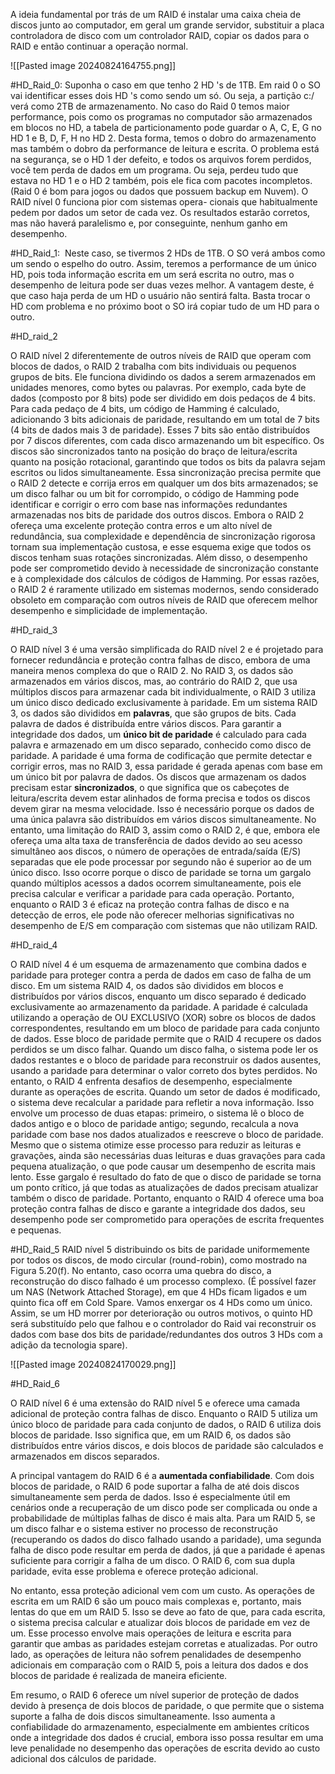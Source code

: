 
A ideia fundamental por trás de um RAID é instalar uma caixa cheia de discos junto ao computador, em geral um grande servidor, substituir a placa controladora de disco com um controlador RAID, copiar os dados para o RAID e então continuar a operação normal.

![[Pasted image 20240824164755.png]]

#HD_Raid_0: Suponha o caso em que tenho 2 HD 's de 1TB. Em raid 0 o SO vai identificar esses dois HD 's como sendo um só. Ou seja, a partição c:/ verá como 2TB de armazenamento. No caso do Raid 0 temos maior performance, pois como os programas no computador são armazenados em blocos no HD, a tabela de particionamento pode guardar o A, C, E, G no HD 1 e B, D, F, H no HD 2. Desta forma, temos o dobro do armazenamento mas também o dobro da performance de leitura e escrita. O problema está na segurança, se o HD 1 der defeito, e todos os arquivos forem perdidos, você tem perda de dados em um programa. Ou seja, perdeu tudo que estava no HD 1 e o HD 2 também, pois ele fica com pacotes incompletos. (Raid 0 é bom para jogos ou dados que possuem backup em Nuvem). O RAID nível 0 funciona pior com sistemas opera-
cionais que habitualmente pedem por dados um setor de cada vez. Os resultados estarão corretos, mas não haverá paralelismo e, por conseguinte, nenhum ganho em desempenho.

#HD_Raid_1:  Neste caso, se tivermos 2 HDs de 1TB. O SO verá ambos como um sendo o espelho do outro. Assim, teremos a performance de um único HD, pois toda informação escrita em um será escrita no outro, mas o desempenho de leitura pode ser duas vezes melhor. A vantagem deste, é que caso haja perda de um HD o usuário não sentirá falta. Basta trocar o HD com problema e no próximo boot o SO irá copiar tudo de um HD para o outro. 

#HD_raid_2

O RAID nível 2 diferentemente de outros níveis de RAID que operam com blocos de dados, o RAID 2 trabalha com bits individuais ou pequenos grupos de bits. Ele funciona dividindo os dados a serem armazenados em unidades menores, como bytes ou palavras. Por exemplo, cada byte de dados (composto por 8 bits) pode ser dividido em dois pedaços de 4 bits. Para cada pedaço de 4 bits, um código de Hamming é calculado, adicionando 3 bits adicionais de paridade, resultando em um total de 7 bits (4 bits de dados mais 3 de paridade). Esses 7 bits são então distribuídos por 7 discos diferentes, com cada disco armazenando um bit específico. Os discos são sincronizados tanto na posição do braço de leitura/escrita quanto na posição rotacional, garantindo que todos os bits da palavra sejam escritos ou lidos simultaneamente. Essa sincronização precisa permite que o RAID 2 detecte e corrija erros em qualquer um dos bits armazenados; se um disco falhar ou um bit for corrompido, o código de Hamming pode identificar e corrigir o erro com base nas informações redundantes armazenadas nos bits de paridade dos outros discos. Embora o RAID 2 ofereça uma excelente proteção contra erros e um alto nível de redundância, sua complexidade e dependência de sincronização rigorosa tornam sua implementação custosa, e esse esquema exige que todos os discos tenham suas rotações sincronizadas. Além disso, o desempenho pode ser comprometido devido à necessidade de sincronização constante e à complexidade dos cálculos de códigos de Hamming. Por essas razões, o RAID 2 é raramente utilizado em sistemas modernos, sendo considerado obsoleto em comparação com outros níveis de RAID que oferecem melhor desempenho e simplicidade de implementação.

#HD_raid_3

O RAID nível 3 é uma versão simplificada do RAID nível 2 e é projetado para fornecer redundância e proteção contra falhas de disco, embora de uma maneira menos complexa do que o RAID 2. No RAID 3, os dados são armazenados em vários discos, mas, ao contrário do RAID 2, que usa múltiplos discos para armazenar cada bit individualmente, o RAID 3 utiliza um único disco dedicado exclusivamente à paridade. Em um sistema RAID 3, os dados são divididos em **palavras**, que são grupos de bits. Cada palavra de dados é distribuída entre vários discos. Para garantir a integridade dos dados, um **único bit de paridade** é calculado para cada palavra e armazenado em um disco separado, conhecido como disco de paridade. A paridade é uma forma de codificação que permite detectar e corrigir erros, mas no RAID 3, essa paridade é gerada apenas com base em um único bit por palavra de dados. Os discos que armazenam os dados precisam estar **sincronizados**, o que significa que os cabeçotes de leitura/escrita devem estar alinhados de forma precisa e todos os discos devem girar na mesma velocidade. Isso é necessário porque os dados de uma única palavra são distribuídos em vários discos simultaneamente. No entanto, uma limitação do RAID 3, assim como o RAID 2, é que, embora ele ofereça uma alta taxa de transferência de dados devido ao seu acesso simultâneo aos discos, o número de operações de entrada/saída (E/S) separadas que ele pode processar por segundo não é superior ao de um único disco. Isso ocorre porque o disco de paridade se torna um gargalo quando múltiplos acessos a dados ocorrem simultaneamente, pois ele precisa calcular e verificar a paridade para cada operação. Portanto, enquanto o RAID 3 é eficaz na proteção contra falhas de disco e na detecção de erros, ele pode não oferecer melhorias significativas no desempenho de E/S em comparação com sistemas que não utilizam RAID.

#HD_raid_4

O RAID nível 4 é um esquema de armazenamento que combina dados e paridade para proteger contra a perda de dados em caso de falha de um disco. Em um sistema RAID 4, os dados são divididos em blocos e distribuídos por vários discos, enquanto um disco separado é dedicado exclusivamente ao armazenamento da paridade. A paridade é calculada utilizando a operação de OU EXCLUSIVO (XOR) sobre os blocos de dados correspondentes, resultando em um bloco de paridade para cada conjunto de dados. Esse bloco de paridade permite que o RAID 4 recupere os dados perdidos se um disco falhar. Quando um disco falha, o sistema pode ler os dados restantes e o bloco de paridade para reconstruir os dados ausentes, usando a paridade para determinar o valor correto dos bytes perdidos. No entanto, o RAID 4 enfrenta desafios de desempenho, especialmente durante as operações de escrita. Quando um setor de dados é modificado, o sistema deve recalcular a paridade para refletir a nova informação. Isso envolve um processo de duas etapas: primeiro, o sistema lê o bloco de dados antigo e o bloco de paridade antigo; segundo, recalcula a nova paridade com base nos dados atualizados e reescreve o bloco de paridade. Mesmo que o sistema otimize esse processo para reduzir as leituras e gravações, ainda são necessárias duas leituras e duas gravações para cada pequena atualização, o que pode causar um desempenho de escrita mais lento. Esse gargalo é resultado do fato de que o disco de paridade se torna um ponto crítico, já que todas as atualizações de dados precisam atualizar também o disco de paridade. Portanto, enquanto o RAID 4 oferece uma boa proteção contra falhas de disco e garante a integridade dos dados, seu desempenho pode ser comprometido para operações de escrita frequentes e pequenas.

#HD_Raid_5 
RAID nível 5 distribuindo os bits de paridade uniformemente por todos os discos, de modo circular (round-robin), como mostrado na Figura 5.20(f). No entanto, caso ocorra uma quebra do disco, a reconstrução do disco falhado é um processo complexo. (É possível fazer um NAS (Network Attached Storage), em que 4 HDs ficam ligados e um quinto fica off em Cold Spare. Vamos enxergar os 4 HDs como um único. Assim, se um HD morrer por deterioração ou outros motivos, o quinto HD será substituído pelo que falhou e o controlador do Raid vai reconstruir os dados com base dos bits de paridade/redundantes dos outros 3 HDs com a adição da tecnologia spare).

![[Pasted image 20240824170029.png]]

#HD_Raid_6 

O RAID nível 6 é uma extensão do RAID nível 5 e oferece uma camada adicional de proteção contra falhas de disco. Enquanto o RAID 5 utiliza um único bloco de paridade para cada conjunto de dados, o RAID 6 utiliza dois blocos de paridade. Isso significa que, em um RAID 6, os dados são distribuídos entre vários discos, e dois blocos de paridade são calculados e armazenados em discos separados.

A principal vantagem do RAID 6 é a **aumentada confiabilidade**. Com dois blocos de paridade, o RAID 6 pode suportar a falha de até dois discos simultaneamente sem perda de dados. Isso é especialmente útil em cenários onde a recuperação de um disco pode ser complicada ou onde a probabilidade de múltiplas falhas de disco é mais alta. Para um RAID 5, se um disco falhar e o sistema estiver no processo de reconstrução (recuperando os dados do disco falhado usando a paridade), uma segunda falha de disco pode resultar em perda de dados, já que a paridade é apenas suficiente para corrigir a falha de um disco. O RAID 6, com sua dupla paridade, evita esse problema e oferece proteção adicional.

No entanto, essa proteção adicional vem com um custo. As operações de escrita em um RAID 6 são um pouco mais complexas e, portanto, mais lentas do que em um RAID 5. Isso se deve ao fato de que, para cada escrita, o sistema precisa calcular e atualizar dois blocos de paridade em vez de um. Esse processo envolve mais operações de leitura e escrita para garantir que ambas as paridades estejam corretas e atualizadas. Por outro lado, as operações de leitura não sofrem penalidades de desempenho adicionais em comparação com o RAID 5, pois a leitura dos dados e dos blocos de paridade é realizada de maneira eficiente.

Em resumo, o RAID 6 oferece um nível superior de proteção de dados devido à presença de dois blocos de paridade, o que permite que o sistema suporte a falha de dois discos simultaneamente. Isso aumenta a confiabilidade do armazenamento, especialmente em ambientes críticos onde a integridade dos dados é crucial, embora isso possa resultar em uma leve penalidade no desempenho das operações de escrita devido ao custo adicional dos cálculos de paridade.